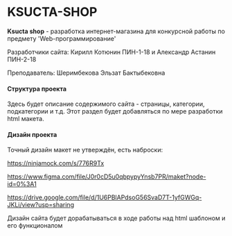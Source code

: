 # KSUCTA-SHOP
**Ksucta shop** - разработка интернет-магазина для конкурсной работы по предмету 'Web-программирование'

Разработчики сайта: Кирилл Котюнин ПИН-1-18 и Александр Астанин ПИН-2-18

Преподаватель: Шеримбекова Эльзат Бактыбековна

#### Структура проекта
Здесь будет описание содержимого сайта - страницы, категории, подкатегории и т.д. Этот раздел будет добавляться по мере разработки  html макета.

#### Дизайн проекта
Точный дизайн макет не утверждён, есть наброски:

https://ninjamock.com/s/776R9Tx

https://www.figma.com/file/J0r0cD5u0qbpypyYnsb7PR/maket?node-id=0%3A1

https://drive.google.com/file/d/1U6PBlAPdsoG56SvaD7T-1yfGWGq-JKLi/view?usp=sharing

Дизайн сайта будет дорабатываться в ходе работы над html шаблоном и его функционалом




